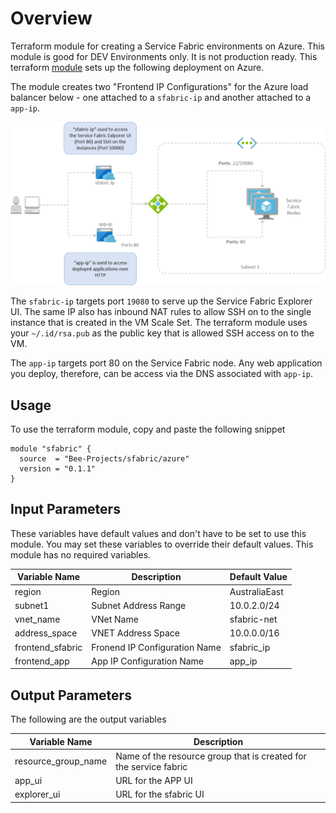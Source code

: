 # Overview

Terraform module for creating a Service Fabric environments on Azure. This module is good for DEV Environments only. It is not production ready. This terraform [module](https://registry.terraform.io/modules/Bee-Projects/sfabric/azure) sets up the following deployment on Azure.

The module creates two "Frontend IP Configurations" for the Azure load balancer below - one attached to a `sfabric-ip` and another attached to a `app-ip`.



![Diagram](./images/Diagram.png)

The `sfabric-ip` targets port `19080` to serve up the Service Fabric Explorer UI. The same IP also has inbound NAT rules to allow SSH on to the single instance that is created in the VM Scale Set. The terraform module uses your `~/.id/rsa.pub` as the public key that is allowed SSH access on to the VM.

The `app-ip` targets port 80 on the Service Fabric node.  Any web application you deploy, therefore, can be access via the DNS associated with `app-ip`.

## Usage

To use the terraform module, copy and paste the following snippet

```
module "sfabric" {
  source  = "Bee-Projects/sfabric/azure"
  version = "0.1.1"
}
```


## Input Parameters

These variables have default values and don't have to be set to use this module. You may set these variables to override their default values. This module has no required variables.

| Variable Name    | Description                   | Default Value |
| ------           | ------                        | ------        |
| region           | Region                        | AustraliaEast |
| subnet1          | Subnet Address Range          | 10.0.2.0/24   |
| vnet_name        | VNet Name                     | sfabric-net   |
| address_space    | VNET Address Space            | 10.0.0.0/16   |
| frontend_sfabric | Fronend IP Configuration Name | sfabric_ip    |
| frontend_app     | App IP Configuration Name     | app_ip        |


## Output Parameters
The following are the output variables

| Variable Name       | Description                                                       |
| -----               | ----                                                              |
| resource_group_name | Name of the resource group that is created for the service fabric |
| app_ui              | URL for the APP UI                                                |
| explorer_ui         | URL for the sfabric UI                                            |
